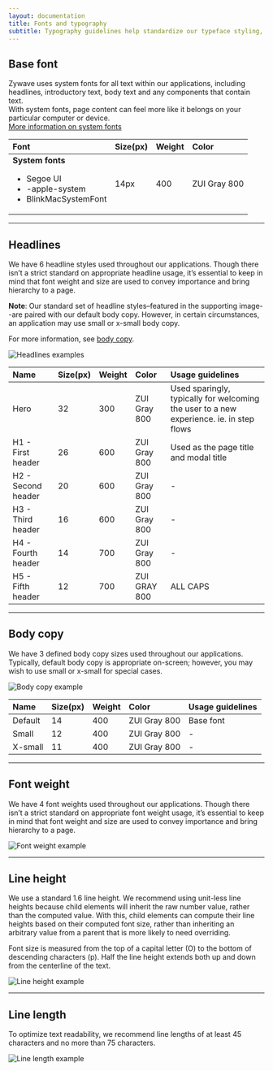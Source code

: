 ```yaml
---
layout: documentation
title: Fonts and typography
subtitle: Typography guidelines help standardize our typeface styling, to improve the look and readability of product text.
---
```


<!-- * [Developer documentation](https://gitlab.zywave.com/zui/zui-core/wikis/typography) -->

## Base font

<Grid>

<GridCol col="span-4">

Zywave uses system fonts for all text within our applications, including headlines, introductory text, body text and any components that contain text.  
With system fonts, page content can feel more like it belongs on your particular computer or device.  
[More information on system fonts](http://markdotto.com/2018/02/07/github-system-fonts/)

</GridCol>
<GridCol col="span-8">

| Font                                                                                           | Size(px) | Weight | Color        |
| :--------------------------------------------------------------------------------------------- | :------- | :----- | :----------- |
| <b>System fonts</b><ul><li>Segoe UI</li><li>-apple-system</li><li>BlinkMacSystemFont</li></ul> | 14px     | 400    | ZUI Gray 800 |

</GridCol>
</Grid>

---

## Headlines

<Grid>
<GridCol col="span-4">

We have 6 headline styles used throughout our applications. Though there isn’t a strict standard on appropriate headline usage, it’s essential to keep in mind that font weight and size are used to convey importance and bring hierarchy to a page.

**Note**: Our standard set of headline styles–featured in the supporting image--are paired with our default body copy. However, in certain circumstances, an application may use small or x-small body copy.

For more information, see [body copy](#body-copy).

</GridCol>
<GridCol col="span-8">

![Headlines examples](images/foundations/fonts-and-typography/headline_fonts.svg)

</GridCol>
</Grid>
<Spacer size="small" />

| Name               | Size(px) | Weight | Color        | Usage guidelines                                                                        |
| :----------------- | :------- | :----- | :----------- | :-------------------------------------------------------------------------------------- |
| Hero               | 32       | 300    | ZUI Gray 800 | Used sparingly, typically for welcoming the user to a new experience. ie. in step flows |
| H1 - First header  | 26       | 600    | ZUI Gray 800 | Used as the page title and modal title                                                  |
| H2 - Second header | 20       | 600    | ZUI Gray 800 | -                                                                                       |
| H3 - Third header  | 16       | 600    | ZUI Gray 800 | -                                                                                       |
| H4 - Fourth header | 14       | 700    | ZUI Gray 800 | -                                                                                       |
| H5 - Fifth header  | 12       | 700    | ZUI GRAY 800 | ALL CAPS                                                                                |

---

## Body copy

<Grid>
<GridCol col="span-4">

We have 3 defined body copy sizes used throughout our applications. Typically, default body copy is appropriate on-screen; however, you may wish to use small or x-small for special cases.

</GridCol>
<GridCol col="span-8">

![Body copy example](images/foundations/fonts-and-typography/body_copy.svg)

</GridCol>
</Grid>
<Spacer size="small" />

| Name    | Size(px) | Weight | Color        | Usage guidelines |
| :------ | :------- | :----- | :----------- | :--------------- |
| Default | 14       | 400    | ZUI Gray 800 | Base font        |
| Small   | 12       | 400    | ZUI Gray 800 | -                |
| X-small | 11       | 400    | ZUI Gray 800 | -                |

---

## Font weight

<Grid>
<GridCol col="span-4">

We have 4 font weights used throughout our applications. Though there isn’t a strict standard on appropriate font weight usage, it’s essential to keep in mind that font weight and size are used to convey importance and bring hierarchy to a page.

</GridCol>
<GridCol col="span-8">

![Font weight example](images/foundations/fonts-and-typography/font_weight.svg)

</GridCol>
</Grid>

---

## Line height

<Grid>
<GridCol col="span-4">

We use a standard 1.6 line height. We recommend using unit-less line heights because child elements will inherit the raw number value, rather than the computed value. With this, child elements can compute their line heights based on their computed font size, rather than inheriting an arbitrary value from a parent that is more likely to need overriding.

Font size is measured from the top of a capital letter (O) to the bottom of descending characters (p). Half the line height extends both up and down from the centerline of the text.

</GridCol>

<GridCol col="span-8">

![Line height example](images/foundations/fonts-and-typography/line_height.svg)

</GridCol>
</Grid>

---

## Line length

To optimize text readability, we recommend line lengths of at least 45 characters and no more than 75 characters.

![Line length example](images/foundations/fonts-and-typography/line_length.svg)
